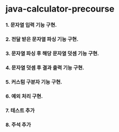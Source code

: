 # java-calculator-precourse

### 1. 문자열 입력 기능 구현.

### 2. 전달 받은 문자열 파싱 기능 구현.

### 3. 문자열 파싱 후 해당 문자열 덧셈 기능 구현.

### 4. 문자열 덧셈 후 결과 출력 기능 구현.

### 5. 커스텀 구분자 기능 구현.

### 6. 예외 처리 구현.

### 7. 테스트 추가

### 8. 주석 추가